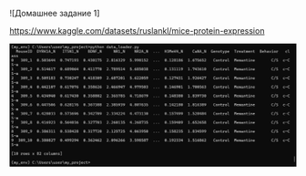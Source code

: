 ![Домашнее задание 1]

https://www.kaggle.com/datasets/ruslankl/mice-protein-expression


![Консольный вывод по домашнему заданию 2](images/homework2.png)